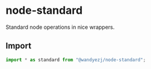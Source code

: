 # node-standard

Standard node operations in nice wrappers.

## Import

```typescript
import * as standard from "@wandyezj/node-standard";
```